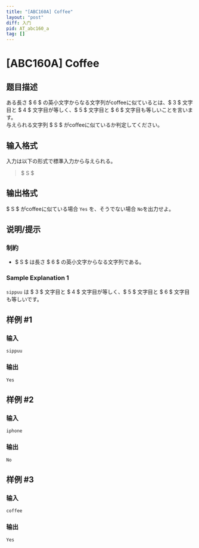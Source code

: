 ```yaml
---
title: "[ABC160A] Coffee"
layout: "post"
diff: 入门
pid: AT_abc160_a
tag: []
---
```


# [ABC160A] Coffee

## 题目描述

[problemUrl]: https://atcoder.jp/contests/abc160/tasks/abc160_a

ある長さ $ 6 $ の英小文字からなる文字列がcoffeeに似ているとは、$ 3 $ 文字目と $ 4 $ 文字目が等しく、$ 5 $ 文字目と $ 6 $ 文字目も等しいことを言います。  
 与えられる文字列 $ S $ がcoffeeに似ているか判定してください。

## 输入格式

入力は以下の形式で標準入力から与えられる。

> $ S $

## 输出格式

$ S $ がcoffeeに似ている場合 `Yes` を、そうでない場合 `No`を出力せよ。

## 说明/提示

### 制約

- $ S $ は長さ $ 6 $ の英小文字からなる文字列である。

### Sample Explanation 1

`sippuu` は $ 3 $ 文字目と $ 4 $ 文字目が等しく、$ 5 $ 文字目と $ 6 $ 文字目も等しいです。

## 样例 #1

### 输入

```
sippuu
```

### 输出

```
Yes
```

## 样例 #2

### 输入

```
iphone
```

### 输出

```
No
```

## 样例 #3

### 输入

```
coffee
```

### 输出

```
Yes
```

